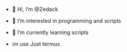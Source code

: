 - 👋 Hi, I’m @Zedack
- 👀 I’m interested in programming and scripts
- 🌱 I’m currently learning scripts

- im use Just termux. 
